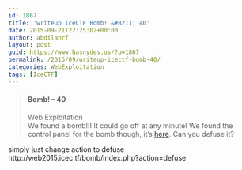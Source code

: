 ```yaml
---
id: 1867
title: 'writeup IceCTF Bomb! &#8211; 40'
date: 2015-09-21T22:25:02+00:00
author: abdilahrf
layout: post
guid: https://www.hasnydes.us/?p=1867
permalink: /2015/09/writeup-icectf-bomb-40/
categories: WebExploitation
tags: [IceCTF]
---
```

> #### Bomb! &#8211; 40 
> 
> <div class="pull-right">
>   Web Exploitation
> </div>
> 
> <div class="pull-right">
>
> </div>
> 
> <div class="pull-right">
>   We found a bomb!!! It could go off at any minute! We found the control panel for the bomb though, it&#8217;s <a href="http://web2015.icec.tf/bomb" target="_blank">here</a>. Can you defuse it?
> </div>

<div class="pull-right">
</div>

<div class="pull-right">
  simply just change action to defuse
</div>

<div class="pull-right">
  http://web2015.icec.tf/bomb/index.php?action=defuse
</div>